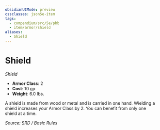 ```yaml
---
obsidianUIMode: preview
cssclasses: json5e-item
tags:
  - compendium/src/5e/phb
  - item/armor/shield
aliases:
  - Shield
---
```

# Shield
*Shield*  

- **Armor Class**: 2
- **Cost**: 10 gp
- **Weight**: 6.0 lbs.

A shield is made from wood or metal and is carried in one hand. Wielding a shield increases your Armor Class by 2. You can benefit from only one shield at a time.

*Source: SRD / Basic Rules*